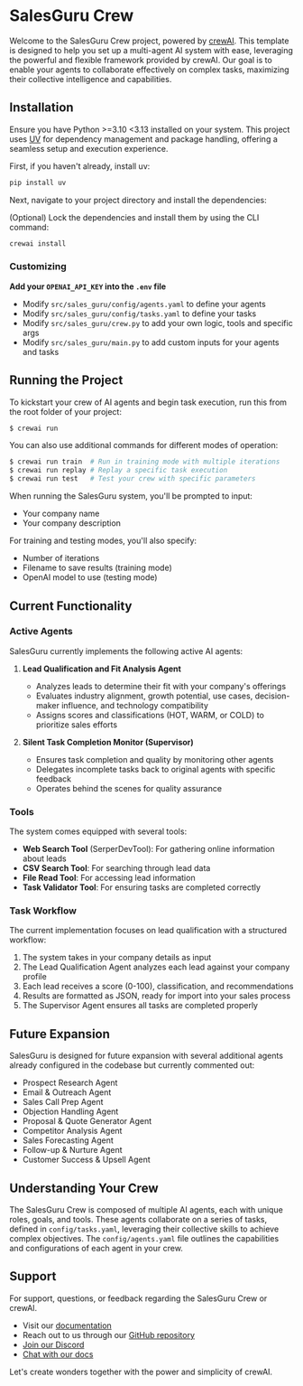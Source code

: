 # SalesGuru Crew

Welcome to the SalesGuru Crew project, powered by [crewAI](https://crewai.com). This template is designed to help you set up a multi-agent AI system with ease, leveraging the powerful and flexible framework provided by crewAI. Our goal is to enable your agents to collaborate effectively on complex tasks, maximizing their collective intelligence and capabilities.

## Installation

Ensure you have Python >=3.10 <3.13 installed on your system. This project uses [UV](https://docs.astral.sh/uv/) for dependency management and package handling, offering a seamless setup and execution experience.

First, if you haven't already, install uv:

```bash
pip install uv
```

Next, navigate to your project directory and install the dependencies:

(Optional) Lock the dependencies and install them by using the CLI command:
```bash
crewai install
```
### Customizing

**Add your `OPENAI_API_KEY` into the `.env` file**

- Modify `src/sales_guru/config/agents.yaml` to define your agents
- Modify `src/sales_guru/config/tasks.yaml` to define your tasks
- Modify `src/sales_guru/crew.py` to add your own logic, tools and specific args
- Modify `src/sales_guru/main.py` to add custom inputs for your agents and tasks

## Running the Project

To kickstart your crew of AI agents and begin task execution, run this from the root folder of your project:

```bash
$ crewai run
```

You can also use additional commands for different modes of operation:

```bash
$ crewai run train  # Run in training mode with multiple iterations
$ crewai run replay # Replay a specific task execution
$ crewai run test   # Test your crew with specific parameters
```

When running the SalesGuru system, you'll be prompted to input:
- Your company name
- Your company description

For training and testing modes, you'll also specify:
- Number of iterations
- Filename to save results (training mode)
- OpenAI model to use (testing mode)

## Current Functionality

### Active Agents

SalesGuru currently implements the following active AI agents:

1. **Lead Qualification and Fit Analysis Agent**
   - Analyzes leads to determine their fit with your company's offerings
   - Evaluates industry alignment, growth potential, use cases, decision-maker influence, and technology compatibility
   - Assigns scores and classifications (HOT, WARM, or COLD) to prioritize sales efforts

2. **Silent Task Completion Monitor (Supervisor)**
   - Ensures task completion and quality by monitoring other agents
   - Delegates incomplete tasks back to original agents with specific feedback
   - Operates behind the scenes for quality assurance

### Tools

The system comes equipped with several tools:

- **Web Search Tool** (SerperDevTool): For gathering online information about leads
- **CSV Search Tool**: For searching through lead data
- **File Read Tool**: For accessing lead information
- **Task Validator Tool**: For ensuring tasks are completed correctly

### Task Workflow

The current implementation focuses on lead qualification with a structured workflow:

1. The system takes in your company details as input
2. The Lead Qualification Agent analyzes each lead against your company profile
3. Each lead receives a score (0-100), classification, and recommendations
4. Results are formatted as JSON, ready for import into your sales process
5. The Supervisor Agent ensures all tasks are completed properly

## Future Expansion

SalesGuru is designed for future expansion with several additional agents already configured in the codebase but currently commented out:

- Prospect Research Agent
- Email & Outreach Agent
- Sales Call Prep Agent
- Objection Handling Agent
- Proposal & Quote Generator Agent
- Competitor Analysis Agent
- Sales Forecasting Agent
- Follow-up & Nurture Agent
- Customer Success & Upsell Agent

## Understanding Your Crew

The SalesGuru Crew is composed of multiple AI agents, each with unique roles, goals, and tools. These agents collaborate on a series of tasks, defined in `config/tasks.yaml`, leveraging their collective skills to achieve complex objectives. The `config/agents.yaml` file outlines the capabilities and configurations of each agent in your crew.

## Support

For support, questions, or feedback regarding the SalesGuru Crew or crewAI.
- Visit our [documentation](https://docs.crewai.com)
- Reach out to us through our [GitHub repository](https://github.com/joaomdmoura/crewai)
- [Join our Discord](https://discord.com/invite/X4JWnZnxPb)
- [Chat with our docs](https://chatg.pt/DWjSBZn)

Let's create wonders together with the power and simplicity of crewAI.
